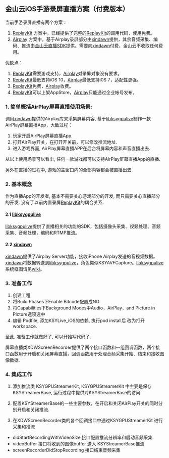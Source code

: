 ## 金山云iOS手游录屏直播方案（付费版本）
当前手游录屏直播有两个方案：
1. [ReplayKit][ReplayKit] 方案中，已经提供了完整的[ReplayKit][ReplayKit]的调用代码，使用免费。
1. [Airplay][Airplay] 方案中，基于Airplay录屏部分由[xindawn][xindawn]提供，其余音频采集、编码、推流由[金山云直播SDK][libksygpulive]提供。需要向[xindawn][xindawn]付费，金山云不收取任何费用。

优缺点：
1. [ReplayKit][ReplayKit]需要游戏支持，[Airplay][Airplay]对录屏对象没有要求。
1. [ReplayKit][ReplayKit]最低支持iOS 10，[Airplay][Airplay]最低支持i0S 7，适配性更强。
1. [ReplayKit][ReplayKit]免费，[Airplay][Airplay]收费。
1. [ReplayKit][ReplayKit]可以上架AppStore，[Airplay][Airplay]只能通过企业帐号发布。

### 1. 简单概括AirPlay屏幕直播使用场景:
调用[xindawn][xindawn]提供的Airplay库来采集屏幕内容, 基于[libksygpulive][libksygpulive]制作一款AirPlay屏幕直播App，大致过程：

1. 玩家开启AirPlay屏幕直播App. 
2. 打开AirPlay开关，在打开开关前，可以修改推流地址.
3. 进入游戏界面, AirPlay屏幕直播APP在后台将屏幕内容和声音直播出去.

从以上使用场景可以看出, 任何一款游戏都可以支持AirPlay屏幕直播App的直播.

另外在直播的过程中, 游戏的主窗口内的全部内容都会被直播出去.

### 2. 基本概念
作为直播App的开发者, 基本不需要关心游戏部分的开发, 而只需要关心直播部分的开发. 没有了以前内置录屏[ReplayKit][ReplayKit]的耦合关系.

#### 2.1 [libksygpulive][libksygpulive]
[libksygpulive][libksygpulive]提供了直播相关的功能的SDK，包括摄像头采集、视频处理、音频采集、音频处理，编码和RTMP推流。

#### 2.2 [xindawn][xindawn]
[xindawn][xindawn]提供了Airplay Server功能，接收iPhone Airplay发送的音视频数据。[xindawn][xindawn]将数据转送到[libksygpulive][libksygpulive]，角色类似KSYAVFCapture。[libksygpulive][libksygpulive]系统框图请见[wiki](https://github.com/ksvc/KSYLive_iOS/wiki)。

### 3. 准备工作
1. 创建工程
2. 将Build Phases下Enable Bitcode配置成NO
3. 将Capabilities下Background Modes中Audio，AirPlay，and Picture in Picture选项选中
4. 编辑 Podfile, 添加KSYLive_iOS的依赖, 执行pod install后 改为打开 workspace.

至此, 准备工作就做好了, 可以开始写代码了. 

屏幕直播类XDWScreenRecorder提供了两个接口函数和一组回调函数，两个接口函数用于开启和关闭屏幕直播，回调函数用于处理音频采集开始、结束和接收图像数据.

### 4. 集成工作

1. 添加推流类 KSYGPUStreamerKit, KSYGPUStreamerKit 中主要是保存 KSYStreamerBase, 运行过程中提供对KSYStreamerBase的访问.

2. 配置KSYStreamerBase的一些主要参数，在开启和关闭AirPlay开关的同时分别开启和关闭推流.

3. 在XDWScreenRecorder类的各个回调接口中通过KSYGPUStreamerKit 进行采集和推流

* didStartRecordingWithVideoSize 接口配置推流分辨率和启动音频采集.
* videoBuffer 接口将收到的图像buffer 送入 KSYStreamerBase推流
* screenRecorderDidStopRecording 接口结束音频采集

[xindawn]:http://xindawn.com/
[libksygpulive]:https://github.com/ksvc/KSYLive_iOS
[ReplayKit]:https://github.com/ksvc/KSYDiversityLive_iOS/tree/master/KSYReplayKit
[Airplay]:https://github.com/ksvc/KSYDiversityLive_iOS/edit/master/KSYAirPlayDemo
